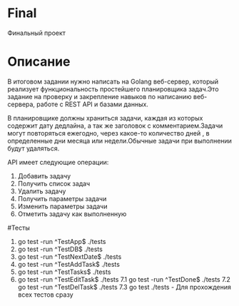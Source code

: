 # Final
Финальный проект
# Описание
В итоговом задании нужно написать на Golang веб-сервер, который реализует функциональность простейшего планировщика задач.Это задание на проверку и закрепление навыков по написанию веб-сервера, работе с REST API и базами данных.

В планировщике должны храниться задачи, каждая из которых содержит дату дедлайна, а так же заголовок с комментарием.Задачи могут повторяться ежегодно, через какое-то количество дней , в определенные дни месяца или недели.Обычные задачи при выполнении будут удаляться.

API имеет следующие операции:
1. Добавить задачу
2. Получить список задач
3. Удалить задачу
4. Получить параметры задачи
5. Изменить параметры задачи
6. Отметить задачу как выполненную

#Тесты
1. go test -run ^TestApp$ ./tests
2. go test -run ^TestDB$ ./tests
3. go test -run ^TestNextDate$ ./tests
4. go test -run ^TestAddTask$ ./tests
5. go test -run ^TestTasks$ ./tests
6. go test -run ^TestEditTask$ ./tests
7.1 go test -run ^TestDone$ ./tests
7.2 go test -run ^TestDelTask$ ./tests
7.3 go test ./tests - Для прохождения всех тестов сразу

